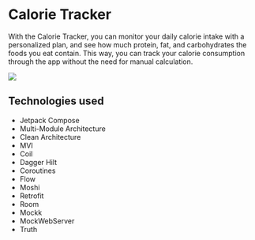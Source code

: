 # Calorie Tracker
With the Calorie Tracker, you can monitor your daily calorie intake with a personalized plan, and see how much protein, fat, and carbohydrates the foods you eat contain. This way, you can track your calorie consumption through the app without the need for manual calculation.

<img src="https://github.com/barissemerci/CalorieTracker/blob/master/screenshots/screenshot.png">


## Technologies used
- Jetpack Compose
- Multi-Module Architecture
- Clean Architecture
- MVI
- Coil
- Dagger Hilt
- Coroutines
- Flow
- Moshi
- Retrofit
- Room
- Mockk
- MockWebServer
- Truth
